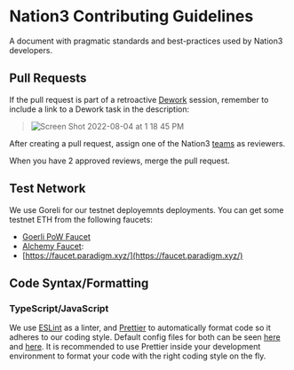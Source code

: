 # Nation3 Contributing Guidelines

A document with pragmatic standards and best-practices used by Nation3 developers.

## Pull Requests

If the pull request is part of a retroactive [Dework](https://app.dework.xyz/nation3) session, remember to include a link to a Dework task in the description:

> ![Screen Shot 2022-08-04 at 1 18 45 PM](https://user-images.githubusercontent.com/95955389/182770285-5355cd10-ebbd-4acf-87a8-0c2d1213fc42.png)

After creating a pull request, assign one of the Nation3 [teams](https://github.com/orgs/nation3/teams) as reviewers.

When you have 2 approved reviews, merge the pull request.

## Test Network
We use Goreli for our testnet deployemnts deployments. You can get some testnet ETH from the following faucets:
- [Goerli PoW Faucet](https://goerli-faucet.pk910.de/)
- [Alchemy Faucet](https://goerlifaucet.com/): 
- [https://faucet.paradigm.xyz/](https://faucet.paradigm.xyz/)

## Code Syntax/Formatting

### TypeScript/JavaScript

We use [ESLint](https://eslint.org) as a linter, and [Prettier](https://prettier.io) to automatically format code so it adheres to our coding style.
Default config files for both can be seen [here](https://github.com/nation3/app/blob/main/ui/.eslintrc) and [here](https://github.com/nation3/app/blob/main/ui/.prettierrc.json). It is recommended to use Prettier inside your development environment to format your code with the right coding style on the fly.
